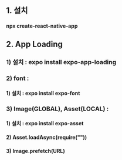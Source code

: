 ## 1. 설치

#### npx create-react-native-app

## 2. App Loading

### 1) 설치 : expo install expo-app-loading

### 2) font :

#### 1) 설치 : expo install expo-font

### 3) Image(GLOBAL), Asset(LOCAL) :

#### 1) 설치 : expo install expo-asset

#### 2) Asset.loadAsync(require(""))

#### 3) Image.prefetch(URL)
